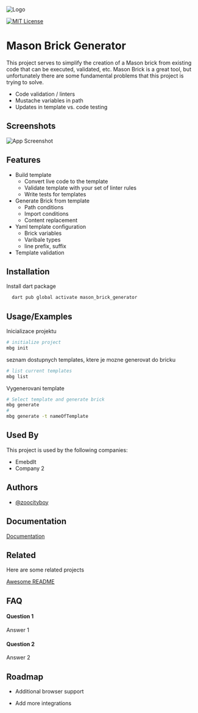 
![Logo](https://dev-to-uploads.s3.amazonaws.com/uploads/articles/th5xamgrr6se0x5ro4g6.png)

[![MIT License](https://img.shields.io/badge/License-MIT-green.svg)](https://choosealicense.com/licenses/mit/)


# Mason Brick Generator

This project serves to simplify the creation of a Mason brick from existing code that can be executed, validated, etc. Mason Brick is a great tool, but unfortunately there are some fundamental problems that this project is trying to solve.

- Code validation / linters
- Mustache variables in path
- Updates in template vs. code testing


## Screenshots

![App Screenshot](https://via.placeholder.com/468x300?text=App+Screenshot+Here)


## Features

- Build template
    - Convert live code to the template
    - Validate template with your set of linter rules
    - Write tests for templates
- Generate Brick from template
    - Path conditions
    - Import conditions    
    - Content replacement
- Yaml template configuration
    - Brick variables
    - Varibale types
    - line prefix, suffix                                              
- Template validation


## Installation

Install dart package

```bash
  dart pub global activate mason_brick_generator
```
    
## Usage/Examples

Inicializace projektu

```bash
# initialize project
mbg init
```

seznam dostupnych templates, ktere je mozne generovat do bricku

```bash
# list current templates
mbg list
```

Vygenerovani template

```bash
# Select template and generate brick
mbg generate
#
mbg generate -t nameOfTemplate
```


## Used By

This project is used by the following companies:

- EmebdIt
- Company 2


## Authors

- [@zoocityboy](https://www.github.com/zoocityboy)


## Documentation

[Documentation](https://linktodocumentation)


## Related

Here are some related projects

[Awesome README](https://github.com/matiassingers/awesome-readme)


## FAQ

#### Question 1

Answer 1

#### Question 2

Answer 2


## Roadmap

- Additional browser support

- Add more integrations

